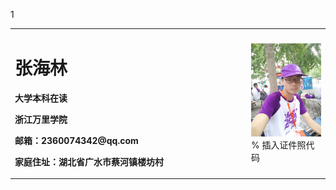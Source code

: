 1<table border="0">
  <tr>
    <td width="75%">
      <h1>张海林</h1>
      <p><b>大学本科在读</b></p>
      <p><b>浙江万里学院</b></p>
      <p><b>邮箱：2360074342@qq.com</b></p>
      <p><b>家庭住址：湖北省广水市蔡河镇楼坊村</b></p>
    </td>
    <td width="25%">
      <img src="/zhengjianzhao.jpg.jpg" width="100%">       % 插入证件照代码
    </td>
  </tr>
</table>
